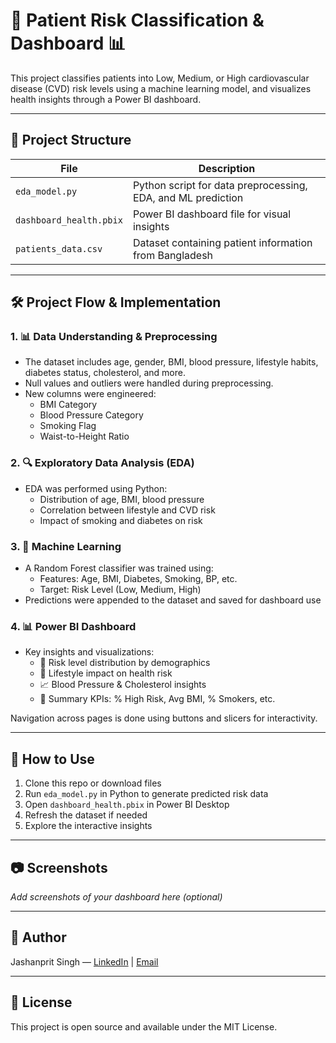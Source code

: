 # 🧠 Patient Risk Classification & Dashboard 📊

This project classifies patients into Low, Medium, or High cardiovascular disease (CVD) risk levels using a machine learning model, and visualizes health insights through a Power BI dashboard.

---

## 📁 Project Structure

| File | Description |
|------|-------------|
| `eda_model.py` | Python script for data preprocessing, EDA, and ML prediction |
| `dashboard_health.pbix` | Power BI dashboard file for visual insights |
| `patients_data.csv` | Dataset containing patient information from Bangladesh|

---

## 🛠️ Project Flow & Implementation

### 1. 📊 Data Understanding & Preprocessing
- The dataset includes age, gender, BMI, blood pressure, lifestyle habits, diabetes status, cholesterol, and more.
- Null values and outliers were handled during preprocessing.
- New columns were engineered:
  - BMI Category
  - Blood Pressure Category
  - Smoking Flag
  - Waist-to-Height Ratio

### 2. 🔍 Exploratory Data Analysis (EDA)
- EDA was performed using Python:
  - Distribution of age, BMI, blood pressure
  - Correlation between lifestyle and CVD risk
  - Impact of smoking and diabetes on risk

### 3. 🤖 Machine Learning
- A Random Forest classifier was trained using:
  - Features: Age, BMI, Diabetes, Smoking, BP, etc.
  - Target: Risk Level (Low, Medium, High)
- Predictions were appended to the dataset and saved for dashboard use

### 4. 📊 Power BI Dashboard
- Key insights and visualizations:
  - 💉 Risk level distribution by demographics
  - 🏃 Lifestyle impact on health risk
  - 📈 Blood Pressure & Cholesterol insights
  - 📌 Summary KPIs: % High Risk, Avg BMI, % Smokers, etc.

Navigation across pages is done using buttons and slicers for interactivity.

---

## 🚀 How to Use

1. Clone this repo or download files
2. Run `eda_model.py` in Python to generate predicted risk data
3. Open `dashboard_health.pbix` in Power BI Desktop
4. Refresh the dataset if needed
5. Explore the interactive insights

---

## 📷 Screenshots

_Add screenshots of your dashboard here (optional)_

---

## 🧠 Author

Jashanprit Singh — [LinkedIn](#) | [Email](#)

---

## 📌 License

This project is open source and available under the MIT License.
